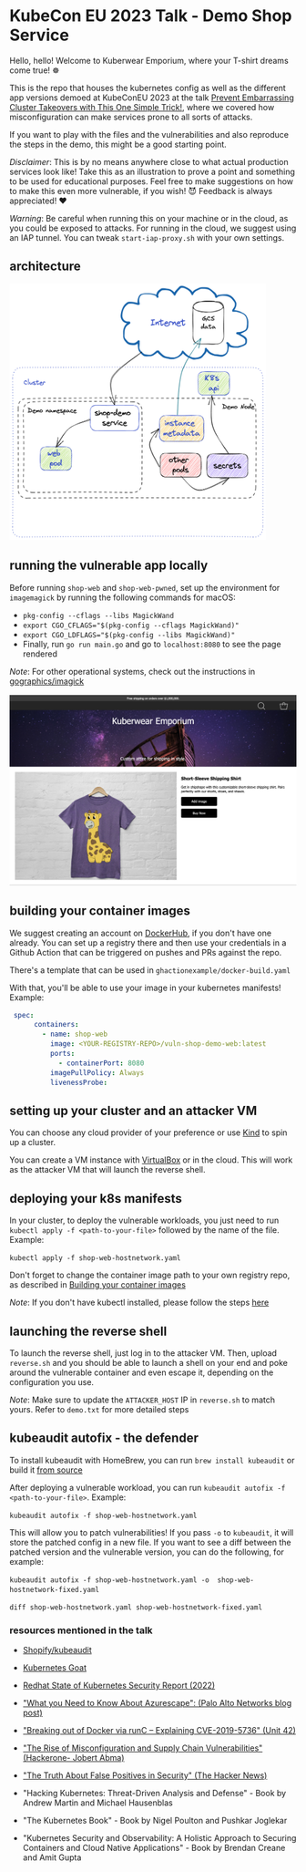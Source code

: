# KubeCon EU 2023 Talk - Demo Shop Service

Hello, hello! Welcome to Kuberwear Emporium, where your T-shirt dreams come true! ☸️

This is the repo that houses the kubernetes config as well as the different app versions demoed at KubeConEU 2023 at the talk [Prevent Embarrassing Cluster Takeovers with This One Simple Trick!](https://kccnceu2023.sched.com/event/97d14137853d8675a4e982515d983ad3), where we covered how misconfiguration can make services prone to all sorts of attacks.

If you want to play with the files and the vulnerabilities and also reproduce the steps in the demo, this might be a good starting point.

*Disclaimer*: This is by no means anywhere close to what actual production services look like! Take this as an illustration to prove a point and something to be used for educational purposes. Feel free to make suggestions on how to make this even more vulnerable, if you wish! 😈 Feedback is always appreciated! ❤️

*Warning*: Be careful when running this on your machine or in the cloud, as you could be exposed to attacks. For running in the cloud, we suggest using an IAP tunnel. You can tweak `start-iap-proxy.sh` with your own settings.

## architecture

<img src="./shop-demo-arch.png" width="450px" height="450px" alt="architecture diagram">

## running the vulnerable app locally

Before running `shop-web` and `shop-web-pwned`, set up the environment for `imagemagick` by running the following commands for macOS:

- `pkg-config --cflags --libs MagickWand`
- `export CGO_CFLAGS="$(pkg-config --cflags MagickWand)"`
- `export CGO_LDFLAGS="$(pkg-config --libs MagickWand)"`
- Finally, run `go run main.go` and go to `localhost:8080` to see the page rendered

*Note*: For other operational systems, check out the instructions in [gographics/imagick](https://github.com/gographics/imagick)

<img src="./demo-shop-ui.png" alt="shop ui with phippy applied">


## building your container images
We suggest creating an account on [DockerHub](https://hub.docker.com/), if you don't have one already. You can set up a registry there and then use your credentials in a Github Action that can be triggered on pushes and PRs against the repo.

There's a template that can be used in `ghactionexample/docker-build.yaml`

With that, you'll be able to use your image in your kubernetes manifests! Example:

```yaml
 spec:
      containers:
        - name: shop-web
          image: <YOUR-REGISTRY-REPO>/vuln-shop-demo-web:latest
          ports:
            - containerPort: 8080
          imagePullPolicy: Always
          livenessProbe:
```

## setting up your cluster and an attacker VM
You can choose any cloud provider of your preference or use [Kind](https://kind.sigs.k8s.io/docs/user/quick-start/) to spin up a cluster.

You can create a VM instance with [VirtualBox](https://www.virtualbox.org/) or in the cloud. This will work as the attacker VM that will launch the reverse shell.

## deploying your k8s manifests
In your cluster, to deploy the vulnerable workloads, you just need to run `kubectl apply -f <path-to-your-file>` followed by the name of the file. Example:

`kubectl apply -f shop-web-hostnetwork.yaml`

Don't forget to change the container image path to your own registry repo, as described in [Building your container images](#building-your-container-images)

*Note*: If you don't have kubectl installed, please follow the steps [here](https://kubernetes.io/docs/tasks/tools/)
## launching the reverse shell

To launch the reverse shell, just log in to the attacker VM. Then, upload `reverse.sh` and you should be able to launch a shell on your end and poke around the vulnerable container and even escape it, depending on the configuration you use.

*Note*: Make sure to update the `ATTACKER_HOST` IP  in `reverse.sh` to match yours. Refer to `demo.txt` for more detailed steps
## kubeaudit autofix - the defender

To install kubeaudit with HomeBrew, you can run `brew install kubeaudit` or build it [from source](https://github.com/Shopify/kubeaudit)

After deploying a vulnerable workload, you can run `kubeaudit autofix -f <path-to-your-file>`. Example:

`kubeaudit autofix -f shop-web-hostnetwork.yaml`

This will allow you to patch vulnerabilities! If you pass `-o` to `kubeaudit`, it will store the patched config in a new file.
If you want to see a diff between the patched version and the vulnerable version, you can do the following, for example:

`kubeaudit autofix -f shop-web-hostnetwork.yaml -o  shop-web-hostnetwork-fixed.yaml`

`diff shop-web-hostnetwork.yaml shop-web-hostnetwork-fixed.yaml`


### resources mentioned in the talk

- [Shopify/kubeaudit](https://github.com/Shopify/kubeaudit)

- [Kubernetes Goat](https://madhuakula.com/kubernetes-goat/)

- [Redhat State of Kubernetes Security Report (2022)](https://www.redhat.com/en/resources/state-kubernetes-security-report)

- ["What you Need to Know About Azurescape": (Palo Alto Networks blog post)](https://www.paloaltonetworks.com/blog/2021/09/azurescape/)

- ["Breaking out of Docker via runC – Explaining CVE-2019-5736" (Unit 42)](https://unit42.paloaltonetworks.com/breaking-docker-via-runc-explaining-cve-2019-5736/)

- ["The Rise of Misconfiguration and Supply Chain Vulnerabilities"(Hackerone- Jobert Abma)](https://www.hackerone.com/vulnerability-management/rise-misconfiguration-and-supply-chain-vulnerabilities)

- ["The Truth About False Positives in Security" (The Hacker News)](https://thehackernews.com/2022/08/the-truth-about-false-positives-in-security.html)

- "Hacking Kubernetes: Threat-Driven Analysis and Defense" - Book by Andrew Martin and Michael Hausenblas

- "The Kubernetes Book" - Book by Nigel Poulton and Pushkar Joglekar

- "Kubernetes Security and Observability: A Holistic Approach to Securing Containers and Cloud Native Applications" - Book by Brendan Creane and Amit Gupta
